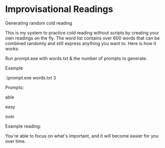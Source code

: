 # Improvisational Readings

Generating random cold reading

This is my system to practice cold reading without scripts by creating your own readings on the fly. The word list contains over 600 words that can be combined randomly and still express anything you want to.  Here is how it works:

Run prompt.exe with words.txt & the number of prompts to generate.

Example

.\prompt.exe words.txt 3

Prompts:

able

easy

over

Example reading:

You're able to focus on what's important, and it will become easier for you over time.

